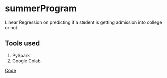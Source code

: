 # summerProgram
Linear Regression on predicting if a student is getting admission into college or not. 

## Tools used
1. PySpark
2. Google Colab.


<a href="https://colab.research.google.com/drive/18BdIqQGqgM7_hXyMkQIHkBRpwrK6c7i8?usp=sharing"> Code </a>
